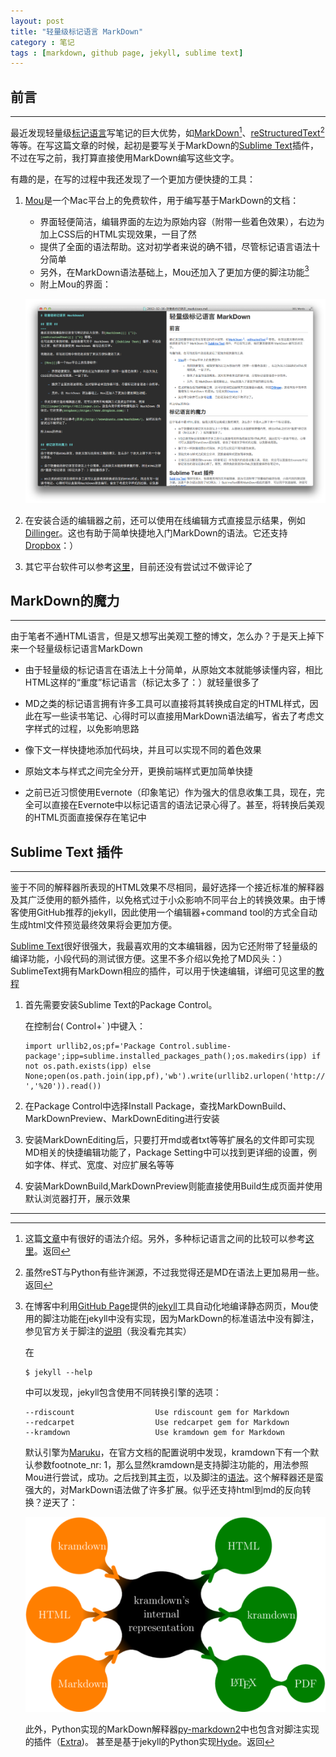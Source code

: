 ```yaml
---
layout: post
title: "轻量级标记语言 MarkDown"
category : 笔记
tags : [markdown, github page, jekyll, sublime text]
---
```


## 前言 ##
---
最近发现轻量级[标记语言]写笔记的巨大优势，如[MarkDown][][^1]、[reStructuredText][][^2]等等。在写这篇文章的时候，起初是要写关于MarkDown的[Sublime Text]插件，不过在写之前，我打算直接使用MarkDown编写这些文字。

有趣的是，在写的过程中我还发现了一个更加方便快捷的工具：

1. [Mou][]是一个Mac平台上的免费软件，用于编写基于MarkDown的文档：

	- 界面轻便简洁，编辑界面的左边为原始内容（附带一些着色效果），右边为加上CSS后的HTML实现效果，一目了然
	- 提供了全面的语法帮助。这对初学者来说的确不错，尽管标记语言语法十分简单
	- 另外，在MarkDown语法基础上，Mou还加入了更加方便的脚注功能[^3]
	- 附上Mou的界面：

	![Mou-screenshot](/assets/images/posts/2012-12-15-Mou.png)

2. 在安装合适的编辑器之前，还可以使用在线编辑方式直接显示结果，例如[Dillinger][]。这也有助于简单快捷地入门MarkDown的语法。它还支持[Dropbox][]：）

3. 其它平台软件可以参考[这里](http://wowubuntu.com/markdown/)，目前还没有尝试过不做评论了


## MarkDown的魔力 ##
---
由于笔者不通HTML语言，但是又想写出美观工整的博文，怎么办？于是天上掉下来一个轻量级标记语言MarkDown

- 由于轻量级的标记语言在语法上十分简单，从原始文本就能够读懂内容，相比HTML这样的“重度”标记语言（标记太多了：）就轻量很多了

- MD之类的标记语言拥有许多工具可以直接将其转换成自定的HTML样式，因此在写一些读书笔记、心得时可以直接用MarkDown语法编写，省去了考虑文字样式的过程，以免影响思路

- 像下文一样快捷地添加代码块，并且可以实现不同的着色效果

- 原始文本与样式之间完全分开，更换前端样式更加简单快捷

- 之前已近习惯使用Evernote（印象笔记）作为强大的信息收集工具，现在，完全可以直接在Evernote中以标记语言的语法记录心得了。甚至，将转换后美观的HTML页面直接保存在笔记中

## Sublime Text 插件
---
鉴于不同的解释器所表现的HTML效果不尽相同，最好选择一个接近标准的解释器及其广泛使用的额外插件，以免格式过于小众影响不同平台上的转换效果。由于博客使用GitHub推荐的jekyll，因此使用一个编辑器+command tool的方式全自动生成html文件预览最终效果将会更加方便。

[Sublime Text]很好很强大，我最喜欢用的文本编辑器，因为它还附带了轻量级的编译功能，小段代码的测试很方便。这里不多介绍以免抢了MD风头：）SublimeText拥有MarkDown相应的插件，可以用于快速编辑，详细可见这里的[教程](http://lucifr.com/2012/07/12/markdownediting-for-sublime-text-2/)

1. 首先需要安装Sublime Text的Package Control。

	在控制台( Control+` )中键入：

	   import urllib2,os;pf='Package Control.sublime-package';ipp=sublime.installed_packages_path();os.makedirs(ipp) if not os.path.exists(ipp) else None;open(os.path.join(ipp,pf),'wb').write(urllib2.urlopen('http://sublime.wbond.net/'+pf.replace(' ','%20')).read())

2. 在Package Control中选择Install Package，查找MarkDownBuild、MarkDownPreview、MarkDownEditing进行安装

3. 安装MarkDownEditing后，只要打开md或者txt等等扩展名的文件即可实现MD相关的快捷编辑功能了，Package Setting中可以找到更详细的设置，例如字体、样式、宽度、对应扩展名等等

4. 安装MarkDownBuild,MarkDownPreview则能直接使用Build生成页面并使用默认浏览器打开，展示效果

---

[^1]: 这篇[文章](http://wowubuntu.com/markdown/)中有很好的语法介绍。另外，多种标记语言之间的比较可以参考[这里](http://www.worldhello.net/gotgithub/appendix/markups.html)。返回

[^2]: 虽然reST与Python有些许渊源，不过我觉得还是MD在语法上更加易用一些。返回

[^3]: 在博客中利用[GitHub Page][]提供的[jekyll][]工具自动化地编译静态网页，Mou使用的脚注功能在jekyll中没有实现，因为MarkDown的标准语法中没有脚注，参见官方关于脚注的[说明](http://daringfireball.net/2005/07/footnotes#fn1-2005-07-20)（我没看完其实）
	
	在

		$ jekyll --help

	中可以发现，jekyll包含使用不同转换引擎的选项：

		--rdiscount                  Use rdiscount gem for Markdown
		--redcarpet                  Use redcarpet gem for Markdown
		--kramdown                   Use kramdown gem for Markdown

	默认引擎为[Maruku](http://maruku.rubyforge.org/)，在官方文档的配置说明中发现，kramdown下有一个默认参数footnote_nr: 1，那么显然kramdown是支持脚注功能的，用法参照Mou进行尝试，成功。之后找到其[主页](http://kramdown.rubyforge.org/index.html)，以及脚注的[语法](http://kramdown.rubyforge.org/syntax.html#footnotes)。这个解释器还是蛮强大的，对MarkDown语法做了许多扩展。似乎还支持html到md的反向转换？逆天了：

	![kramdown](/assets/images/posts/2012-12-16-kramdown.png)

	此外，Python实现的MarkDown解释器[py-markdown2][]中也包含对脚注实现的插件（[Extra](https://github.com/trentm/python-markdown2/wiki/footnotes))。
	甚至是基于jekyll的Python实现[Hyde](http://ringce.com/hyde)。返回

[标记语言]: http://zh.wikipedia.org/wiki/标记语言
[Sublime Text]: http://www.sublimetext.com/
[MarkDown]: http://zh.wikipedia.org/wiki/Markdown
[reStructuredText]: http://docutils.sourceforge.net/rst.html
[Mou]: http://mouapp.com
[Dillinger]: http://dillinger.io
[Dropbox]: https://www.dropbox.com
[GitHub Page]: http://pages.github.com
[jekyll]: https://github.com/mojombo/jekyll
[py-markdown2]: https://github.com/trentm/python-markdown2